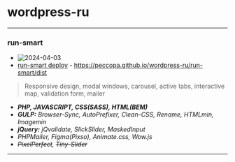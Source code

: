 # wordpress-ru
___
### run-smart
- ![2024-04-03](https://)
- [run-smart deploy](https://peccopa.github.io/wordpress-ru/run-smart/dist "Run-Smart deploy") - https://peccopa.github.io/wordpress-ru/run-smart/dist
>Responsive design, modal windows, carousel, active tabs, interactive map, validation form, mailer
- ***PHP, JAVASCRIPT, CSS(SASS), HTML(BEM)***
- ***GULP:*** *Browser-Sync, AutoPrefixer, Clean-CSS, Rename, HTMLmin, Imagemin*
- ***jQuery:*** *jQvalidate, SlickSlider, MaskedInput*
- *PHPMailer, Figma(Pixso), Animate.css, Wow.js*
- *~~PixelPerfect~~, ~~Tiny-Slider~~*
___
